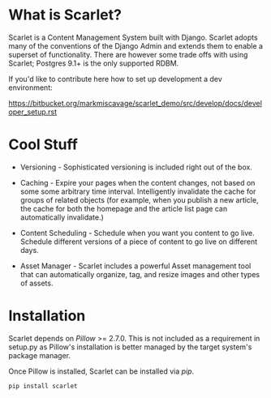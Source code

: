 What is Scarlet?
==

Scarlet is a Content Management System built with Django. Scarlet adopts many
of the conventions of the Django Admin and extends them to enable a superset of
functionality. There are however some trade offs with using Scarlet; Postgres
9.1+ is the only supported RDBM.

If you'd like to contribute here how to set up development a dev environment:

https://bitbucket.org/markmiscavage/scarlet_demo/src/develop/docs/developer_setup.rst


Cool Stuff
==

* Versioning - Sophisticated versioning is included right out of the box.

* Caching - Expire your pages when the content changes, not based on some some
arbitrary time interval. Intelligently invalidate the cache for groups of
related objects (for example, when you publish a new article, the cache for
both the homepage and the article list page can automatically invalidate.)

* Content Scheduling - Schedule when you want you content to go live. Schedule
different versions of a piece of content to go live on different days.

* Asset Manager - Scarlet includes a powerful Asset management tool that can
automatically organize, tag, and resize images and other types of assets.

Installation
==

Scarlet depends on *Pillow* >= 2.7.0. This is not included as a requirement in
setup.py as Pillow's installation is better managed by the target system's
package manager.

Once Pillow is installed, Scarlet can be installed via *pip*.

    pip install scarlet
